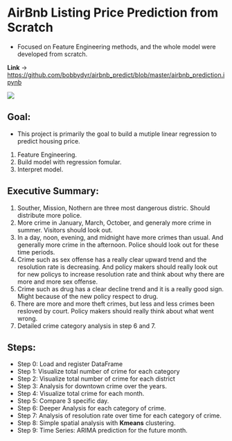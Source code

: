 # AirBnb Listing Price Prediction from Scratch

- Focused on Feature Engineering methods, and the whole model were developed from scratch. 


**Link** -> https://github.com/bobbydyr/airbnb_predict/blob/master/airbnb_prediction.ipynb

![](1fomular1.png)

## Goal:
- This project is primarily the goal to build a mutiple linear regression to predict housing price.

1. Feature Engineering.
2. Build model with regression fomular.
3. Interpret model.

## Executive Summary:

1. Souther, Mission, Nothern are three most dangerous distric. Should distribute more police.
2. More crime in January, March, October, and generaly more crime in summer. Visitors should look out.
3. In a day, noon, evening, and midnight have more crimes than usual. And generally more crime in the afternoon. Police should look out for these time periods.
4. Crime such as sex offense has a really clear upward trend and the resolution rate is decreasing. And policy makers should really look out for new policys to increase resolution rate and think about why there are more and more sex offense.
5. Crime such as drug has a clear decline trend and it is a really good sign. Might because of the new policy respect to drug. 
6. There are more and more theft crimes, but less and less crimes been resloved by court. Policy makers should really think about what went wrong.
7. Detailed crime category analysis in step 6 and 7.

## Steps:
- Step 0: Load and register DataFrame
- Step 1: Visualize total number of crime for each category
- Step 2: Visualize total number of crime for each district
- Step 3: Analysis for downtown crime over the years.
- Step 4: Visualize total crime for each month.
- Step 5: Compare 3 specific day.
- Step 6: Deeper Analysis for each category of crime.
- Step 7: Analysis of resolution rate over time for each category of crime.
- Step 8: Simple spatial analysis with **Kmeans** clustering.
- Step 9: Time Series: ARIMA prediction for the future month.


